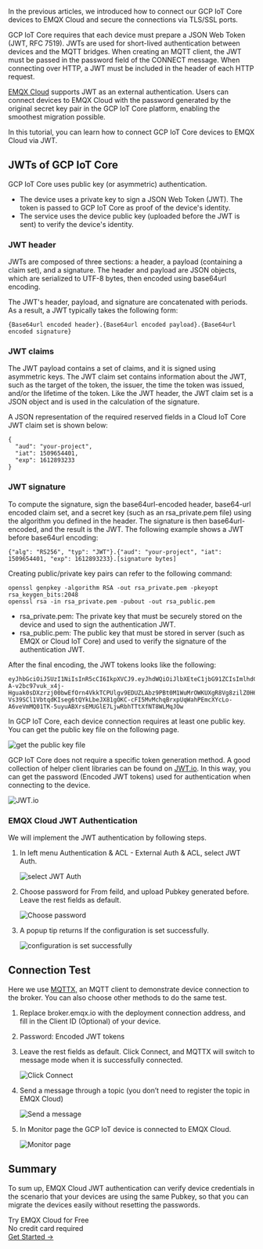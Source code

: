 In the previous articles, we introduced how to connect our GCP IoT Core devices to EMQX Cloud and secure the connections via TLS/SSL ports.

GCP IoT Core requires that each device must prepare a JSON Web Token (JWT, RFC 7519). JWTs are used for short-lived authentication between devices and the MQTT bridges. When creating an MQTT client, the JWT must be passed in the password field of the CONNECT message. When connecting over HTTP, a JWT must be included in the header of each HTTP request.

[EMQX Cloud](https://www.emqx.com/en/cloud) supports JWT as an external authentication. Users can connect devices to EMQX Cloud with the password generated by the original secret key pair in the GCP IoT Core platform, enabling the smoothest migration possible. 

In this tutorial, you can learn how to connect GCP IoT Core devices to EMQX Cloud via JWT.

## JWTs of GCP IoT Core 

GCP IoT Core uses public key (or asymmetric) authentication.

- The device uses a private key to sign a JSON Web Token (JWT). The token is passed to GCP IoT Core as proof of the device's identity.
- The service uses the device public key (uploaded before the JWT is sent) to verify the device's identity.

### JWT header

JWTs are composed of three sections: a header, a payload (containing a claim set), and a signature. The header and payload are JSON objects, which are serialized to UTF-8 bytes, then encoded using base64url encoding.

The JWT's header, payload, and signature are concatenated with periods. As a result, a JWT typically takes the following form:

```
{Base64url encoded header}.{Base64url encoded payload}.{Base64url encoded signature}
```

### JWT claims

The JWT payload contains a set of claims, and it is signed using asymmetric keys. The JWT claim set contains information about the JWT, such as the target of the token, the issuer, the time the token was issued, and/or the lifetime of the token. Like the JWT header, the JWT claim set is a JSON object and is used in the calculation of the signature.

A JSON representation of the required reserved fields in a Cloud IoT Core JWT claim set is shown below:

```
{
  "aud": "your-project",
  "iat": 1509654401,
  "exp": 1612893233
}
```

### JWT signature

To compute the signature, sign the base64url-encoded header, base64-url encoded claim set, and a secret key (such as an rsa_private.pem file) using the algorithm you defined in the header. The signature is then base64url-encoded, and the result is the JWT. The following example shows a JWT before base64url encoding:

```
{"alg": "RS256", "typ": "JWT"}.{"aud": "your-project", "iat": 1509654401, "exp": 1612893233}.[signature bytes]
```

Creating public/private key pairs can refer to the following command:

```
openssl genpkey -algorithm RSA -out rsa_private.pem -pkeyopt rsa_keygen_bits:2048
openssl rsa -in rsa_private.pem -pubout -out rsa_public.pem
```

- rsa_private.pem: The private key that must be securely stored on the device and used to sign the authentication JWT.
- rsa_public.pem: The public key that must be stored in server (such as EMQX or Cloud IoT Core) and used to verify the signature of the authentication JWT.

After the final encoding, the JWT tokens looks like the following:

```
eyJhbGciOiJSUzI1NiIsInR5cCI6IkpXVCJ9.eyJhdWQiOiJlbXEteC1jbG91ZCIsImlhdCI6MTY2NjI0MTU1MSwiZXhwIjoxNjc0MTk3NDQxfQ.SqQsTDZ5kTxRxSnlGs3nHXFRG_Kdjh8GxlsAWyvY4emFB9HbHUH0FHRYbgEbDvFqEPSQWjGKHRz8oXtn2MJFkwQRVfZnhY2fqQuSnFqNc6iGuSqXb-A-v2bc97vuk_x4j-Hguak0sDXzrzj00bwEfOrn4VkkTCPUlgv9EDUZLAbz9PBt0M1WuMrOWKUXgR8Vg8zilZ0H6T8bT6SfxXqzd94C0APjVP4W8Y5-Vs39SCl1VbtqdKIseg6tQYkLbeJX81gOKC-cFI5MvMchqBrxpUqWahPEmcXYcLo-A6veVmMQ01TK-5uyuABXrsEMUGlE7LjwRbhTTtXfNT8WLMqJOw
```

In GCP IoT Core, each device connection requires at least one public key. You can get the public key file on the following page.

![get the public key file](https://assets.emqx.com/images/39e9952f6f0079dccb193d0e5837e6fa.png)

GCP IoT Core does not require a specific token generation method. A good collection of helper client libraries can be found on [JWT.io](https://jwt.io/). In this way, you can get the password (Encoded JWT tokens) used for authentication when connecting to the device.

![JWT.io](https://assets.emqx.com/images/2333015e92e687bcd533c3b6b039d4dd.png)

### EMQX Cloud JWT Authentication

We will implement the JWT authentication by following steps.

1. In left menu Authentication & ACL - External Auth & ACL, select JWT Auth.

   ![select JWT Auth](https://assets.emqx.com/images/0a95d8d1f4538c6ae379e24c3f9d24b1.png)

2. Choose password for From feild, and upload Pubkey generated before. Leave the rest fields as default.

   ![Choose password](https://assets.emqx.com/images/1c8b8b73f4682bf73112713b688f38ce.png)

3. A popup tip returns If the configuration is set successfully.

   ![configuration is set successfully](https://assets.emqx.com/images/680b7974f937fefb0998af3d37430a44.png)

 
## Connection Test

Here we use [MQTTX,](https://mqttx.app/) an MQTT client to demonstrate device connection to the broker. You can also choose other methods to do the same test.

1. Replace broker.emqx.io with the deployment connection address, and fill in the Client ID (Optional) of your device.
2. Password: Encoded JWT tokens
3. Leave the rest fields as default. Click Connect, and MQTTX will switch to message mode when it is successfully connected.

   ![Click Connect](https://assets.emqx.com/images/493501e7e11b9d09accbb18c3ef14f06.png)

4. Send a message through a topic (you don’t need to register the topic in EMQX Cloud)

   ![Send a message](https://assets.emqx.com/images/8cbc44a3053d555e2aebaac5ed9b7cfc.png)

5. In Monitor page the GCP IoT device is connected to EMQX Cloud.

   ![Monitor page](https://assets.emqx.com/images/e8ad42252d5e2483235428fadce7bb05.png)


## Summary

To sum up, EMQX Cloud JWT authentication can verify device credentials in the scenario that your devices are using the same Pubkey, so that you can migrate the devices easily without resetting the passwords. 



<section class="promotion">
    <div>
        Try EMQX Cloud for Free
        <div class="is-size-14 is-text-normal has-text-weight-normal">No credit card required</div>
    </div>
    <a href="https://accounts.emqx.com/signup?continue=https://cloud-intl.emqx.com/console/deployments/0?oper=new" class="button is-gradient px-5">Get Started →</a>
</section>
